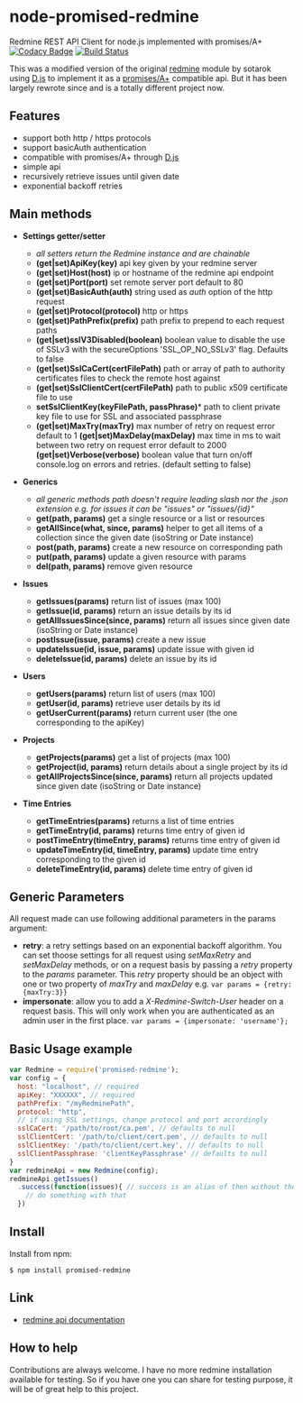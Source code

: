 node-promised-redmine
===============

Redmine REST API Client for node.js implemented with promises/A+  [![Codacy Badge](https://www.codacy.com/project/badge/c0c53b7c60dd4f35bda6bbf5d786aa79)](https://www.codacy.com/public/malko/node-promised-redmine.git)
[![Build Status](https://travis-ci.org/malko/node-promised-redmine.svg?branch=master)](https://secure.travis-ci.org/malko/node-promised-redmine)

This was a modified version of the original [redmine](https://github.com/sotarok/node-redmine) module by sotarok  using [D.js](https://github.com/malko/D.js) to implement it as a [promises/A+](http://promises-aplus.github.io/promises-spec/) compatible api. But it has been largely rewrote since and is a totally different project now.


Features
---------
* support both http / https protocols
* support basicAuth authentication
* compatible with promises/A+ through [D.js](https://github.com/malko/D.js)
* simple api
* recursively retrieve issues until given date
* exponential backoff retries

Main methods
------------
- **Settings getter/setter**
  - _all setters return the Redmine instance and are chainable_
  - **(get|set)ApiKey(key)** api key given by your redmine server
  - **(get|set)Host(host)** ip or hostname of the redmine api endpoint
  - **(get|set)Port(port)** set remote server port default to 80
  - **(get|set)BasicAuth(auth)** string used as *auth* option of the http request
  - **(get|set)Protocol(protocol)** http or https
  - **(get|set)PathPrefix(prefix)** path prefix to prepend to each request paths
  - **(get|set)sslV3Disabled(boolean)** boolean value to disable the use of SSLv3 with the secureOptions 'SSL_OP_NO_SSLv3' flag. Defaults to false
  - **(get|set)SslCaCert(certFilePath)** path or array of path to authority certificates files to check the remote host against
  - **(get|set)SslClientCert(certFilePath)** path to public x509 certificate file to use
  - **setSslClientKey(keyFilePath, passPhrase)*** path to client private key file to use for SSL and associated passphrase
  - **(get|set)MaxTry(maxTry)** max number of retry on request error default to 1
    **(get|set)MaxDelay(maxDelay)** max time in ms to wait between two retry on request error default to 2000
    **(get|set)Verbose(verbose)** boolean value that turn on/off console.log on errors and retries. (default setting to false)


- **Generics**
  - _all generic methods path doesn't require leading slash nor the .json extension e.g. for issues it can be "issues" or "issues/{id}"_
  - **get(path, params)** get a single resource or a list or resources
  - **getAllSince(what, since, params)** helper to get all items of a collection since the given date (isoString or Date instance)
  - **post(path, params)** create a new resource on corresponding path
  -  **put(path, params)** update a given resource with params
  -  **del(path, params)** remove given resource


- **Issues**
  - **getIssues(params)** return list of issues (max 100)
  - **getIssue(id, params)** return an issue details by its id
  - **getAllIssuesSince(since, params)** return all issues since given date (isoString or Date instance)
  - **postIssue(issue, params)** create a new issue
  - **updateIssue(id, issue, params)** update issue with given id
  - **deleteIssue(id, params)** delete an issue by its id
- **Users**
  - **getUsers(params)** return list of users (max 100)
  - **getUser(id, params)** retrieve user details by its id
  - **getUserCurrent(params)** return current user (the one corresponding to the apiKey)
- **Projects**
  - **getProjects(params)** get a list of projects (max 100)
  - **getProject(id, params)** return details about a single project by its id
  - **getAllProjectsSince(since, params)** return all projects updated since given date (isoString or Date instance)
- **Time Entries**
  - **getTimeEntries(params)** returns a list of time entries
  - **getTimeEntry(id, params)** returns time entry of given id
  - **postTimeEntry(timeEntry, params)** returns time entry of given id
  - **updateTimeEntry(id, timeEntry, params)** update time entry corresponding to the given id
  - **deleteTimeEntry(id, params)** delete time entry of given id

Generic Parameters
------------------
All request made can use following additional parameters in the params argument:
- **retry**: a retry settings based on an exponential backoff algorithm.
You can set thoose settings for all request using *setMaxRetry* and *setMaxDelay* methods, or on a request basis by passing a *retry* property to the *params* parameter. This *retry* property should be an object with one or two property of *maxTry* and *maxDelay* e.g. ```var params = {retry: {maxTry:3}}```
- **impersonate**: allow you to add a _X-Redmine-Switch-User_ header on a request basis. This will only work when you are authenticated as an admin user in the first place. ```var params = {impersonate: 'username'};```

Basic Usage example
-------------------
```javascript
var Redmine = require('promised-redmine');
var config = {
  host: "localhost", // required
  apiKey: "XXXXXX", // required
  pathPrefix: "/myRedminePath",
  protocol: "http",
  // if using SSL settings, change protocol and port accordingly
  sslCaCert: '/path/to/root/ca.pem', // defaults to null
  sslClientCert: '/path/to/client/cert.pem', // defaults to null
  sslClientKey: '/path/to/client/cert.key', // defaults to null
  sslClientPassphrase: 'clientKeyPassphrase' // defaults to null
}
var redmineApi = new Redmine(config);
redmineApi.getIssues()
  .success(function(issues){ // success is an alias of then without the promise rejection management in D.js the underlying promise library
    // do something with that
  })
```

Install
---------

Install from npm:

    $ npm install promised-redmine


Link
------

* [redmine api documentation](http://www.redmine.org/projects/redmine/wiki/Rest_api)

How to help
-----------

Contributions are always welcome.
I have no more redmine installation available for testing. So if you have one you can share for testing purpose, it will be of great help to this project.

